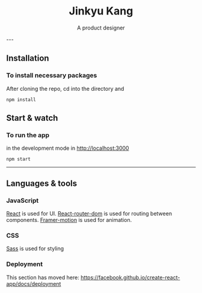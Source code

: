 <h1 align="center">Jinkyu Kang</h1>
<p align="center">A product designer</p>
---

## Installation

### To install necessary packages

After cloning the repo, cd into the directory and

```
npm install
```

## Start & watch

### To run the app

in the development mode in [http://localhost:3000](http://localhost:3000)

```
npm start
```

---

## Languages & tools

### JavaScript

[React](http://facebook.github.io/react) is used for UI.
[React-router-dom](https://github.com/ReactTraining/react-router) is used for routing between components.
[Framer-motion](https://github.com/framer/motion) is used for animation.

### CSS

[Sass](https://github.com/sass/node-sass) is used for styling

### Deployment

This section has moved here: https://facebook.github.io/create-react-app/docs/deployment
